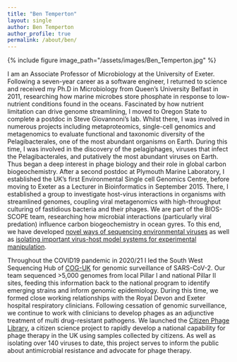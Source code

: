 ```yaml
---
title: "Ben Temperton"
layout: single
author: Ben Temperton
author_profile: true
permalink: /about/ben/
---
```

{% include figure image_path="/assets/images/Ben_Temperton.jpg" %}

I am an Associate Professor of Microbiology at the University of Exeter. Following a seven-year career as a software engineer, I returned to science and received my Ph.D in Microbiology from Queen’s University Belfast in 2011, researching how marine microbes store phosphate in response to low-nutrient conditions found in the oceans. Fascinated by how nutrient limitation can drive genome streamlining, I moved to Oregon State to complete a postdoc in Steve Giovannoni’s lab. Whilst there, I was involved in numerous projects including metaproteomics, single-cell genomics and metagenomics to evaluate functional and taxonomic diversity of the Pelagibacterales, one of the most abundant organisms on Earth. During this time, I was involved in the discovery of the pelagiphages, viruses that infect the Pelagibacterales, and putatively the most abundant viruses on Earth. Thus began a deep interest in phage biology and their role in global carbon biogeochemistry. After a second postdoc at Plymouth Marine Laboratory, I established the UK’s first Environmental Single cell Genomics Centre, before moving to Exeter as a Lecturer in Bioinformatics in September 2015. There, I established a group to investigate host-virus interactions in organisms with streamlined genomes, coupling viral metagenomics with high-throughput culturing of fastidious bacteria and their phages. We are part of the BIOS-SCOPE team, researching how microbial interactions (particularly viral predation) influence carbon biogeochemistry in ocean gyres. To this end, we have developed [novel ways of sequencing environmental viruses](http://dx.doi.org/10.7717/peerj.6800) as well as [isolating important virus-host model systems for experimental manipulation](http://dx.doi.org/10.1038/s41396-020-00872-z).

Throughout the COVID19 pandemic in 2020/21 I led the South West Sequencing Hub of [COG-UK](https://www.cogconsortium.uk/) for genomic surveillance of SARS-CoV-2. Our team sequenced >5,000 genomes from local Pillar I and national Pillar II sites, feeding this information back to the national program to identify emerging strains and inform genomic epidemiology. During this time, we formed close working relationships with the Royal Devon and Exeter hospital respiratory clinicians. Following cessation of genomic surveillance, we continue to work with clinicians to develop phages as an adjunctive treatment of multi drug-resistant pathogens. We launched the [Citizen Phage Library](https://citizenphage.com), a citizen science project to rapidly develop a national capability for phage therapy in the UK using samples collected by citizens. As well as isolating over 140 viruses to date, this project serves to inform the public about antimicrobial resistance and advocate for phage therapy.
